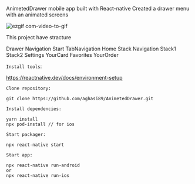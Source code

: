 AnimetedDrawer mobile app built with React-native
Created a drawer menu with an animated screens

![ezgif com-video-to-gif](https://github.com/aghasi89/AnimetedDrawer/assets/3714495/d09514c9-5f19-4787-8519-e5c2202cb386)

This project have stracture

Drawer Navigation
    Start
        TabNavigation
            Home
                Stack Navigation
                    Stack1
                    Stack2
            Settings
    YourCard
    Favorites
    YourOrder

`Install tools`: 

https://reactnative.dev/docs/environment-setup

`Clone repository: `

```
git clone https://github.com/aghasi89/AnimetedDrawer.git
```

`Install dependencies:`

```
yarn install
npx pod-install // for ios
```

`Start packager:`

```
npx react-native start
```

`Start app:`

```
npx react-native run-android
or
npx react-native run-ios 
```

